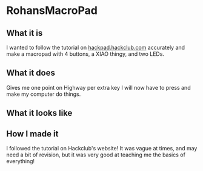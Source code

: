 # RohansMacroPad

## What it is
I wanted to follow the tutorial on [hackpad.hackclub.com](hackpad.hackclub.com) accurately and make a macropad with 4 buttons, a XIAO thingy, and two LEDs.

## What it does
Gives me one point on Highway per extra key I will now have to press and make my computer do things.

## What it looks like


## How I made it
I followed the tutorial on Hackclub's website! It was vague at times, and may need a bit of revision, but it was very good at teaching me the basics of everything!